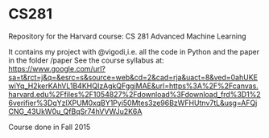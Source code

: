 # CS281

Repository for the Harvard course: CS 281 Advanced Machine Learning

It contains my project with @vigodi,i.e. all the code in Python and the paper in the folder /paper
See the course syllabus at: https://www.google.com/url?sa=t&rct=j&q=&esrc=s&source=web&cd=2&cad=rja&uact=8&ved=0ahUKEwiYq_H2kerKAhVL1B4KHQIzAgkQFggjMAE&url=https%3A%2F%2Fcanvas.harvard.edu%2Ffiles%2F1054827%2Fdownload%3Fdownload_frd%3D1%26verifier%3DqYzlXPUM0xqBY1Pyi50Mtes3ze96BzWFHUtnv7tL&usg=AFQjCNG_43UkW0u_QfBqSr74hVVWJu2K6A

Course done in Fall 2015
